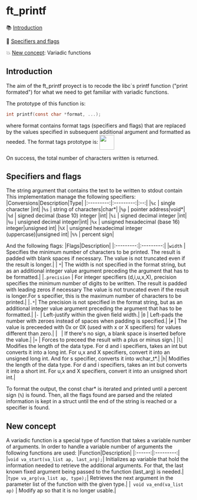 # ft_printf

:books: [Introduction](#introduction)

:eyes: [Specifiers and flags](#specifiers-and-flags)

:collision: [New concept](#new-concept): Variadic functions



## Introduction
The aim of the ft_printf proyect is to recode the libc`s printf function 
("print formated") for what we need to get familiar with variadic functions. 

The prototype of this function is:

```C
int printf(const char *format, ...);
```
where format contains format tags (specifiers and flags) that are replaced by the values 
specified in subsequent additional argument and formatted as needed. The format tags prototype is:
<img height=40 align=center src="https://user-images.githubusercontent.com/71781441/149183604-a15b6f20-62c0-4e2d-ad3c-1be8d157d494.jpg" >

On success, the total number of characters written is returned.

## Specifiers and flags
The string argument that contains the text to be written to stdout contain
This implementation manage the following specifiers:
|Conversions|Description|Type|
|:---------:|:---------:|:--:|
|``%c`` | single character |int|
|``%s`` | string of characters|char*|
|``%p`` | pointer address|void*|
|``%d`` | signed decimal (base 10) integer |int|
|``%i`` | signed decimal integer |int|
|``%u`` | unsigned decimal integer|int|
|``%x`` | unsigned hexadecimal (base 16) integer|unsigned int|
|``%X`` | unsigned hexadecimal integer (uppercase)|unsigned int|
|``%%`` | percent sign|

And the following flags:
|Flags|Description|
|:---------:|:---------:|
|``width`` | Specifies the minimum number of characters to be printed. The result is padded with blank spaces if necessary. The value is not truncated even if the result is longer.|
| ``*``| The width is not specified in the format string, but as an additional integer value argument preceding the argument that has to be formatted.|
|``.precision`` | For integer specifiers (d,i,u,x,X), precision specifies the minimum number of digits to be written. The result is padded with leading zeros if necessary The value is not truncated even if the result is longer.For s specifier, this is the maximum number of characters to be printed.|
|``.*``| The precision is not specified in the format string, but as an additional integer value argument preceding the argument that has to be formatted.|
|``-`` | Left-justify within the given field width.|
|``0`` | Left-pads the number with zeroes instead of spaces when padding is specified.|
|``#`` | The value is preceeded with 0x or 0X (used with x or X specifiers) for values different than zero.|
|`` `` | If there's no sign, a blank space is inserted before the value.|
|``+`` | Forces to preceed the result with a plus or minus sign.|
|``l``| Modifies the length of the data type. For d and i specifiers, takes an int but converts it into a long int. For u,x and X specifiers, convert it into an unsigned long int. And for s specifier, converts it into wchar_t*.|
|``h``| Modifies the length of the data type. For d and i specifiers, takes an int but converts it into a short int. For u,x and X specifiers, convert it into an unsigned short int.|

To format the output, the const char* is iterated and printed until a percent sign (``%``) is found. Then, all the flags found are parsed and the related information is kept in a struct until the end of the string is reached or a specifier is found.


## New concept
A variadic function is a special type of function that takes a variable number of arguments.
In order to handle a variable number of arguments the following functions are used:
|Function|Description|
|:------:|:---------:|
|``void va_start(va_list ap, last_arg);``| Initializes ap variable that hold the information needed to retrieve the additional arguments. For that, the last known fixed argument being passed to the function (last_arg) is needed.|
|``type va_arg(va_list ap, type);``| Retrieves the next argument in the parameter list of the function with the given type.|
|`` void va_end(va_list ap)`` |  Modify ap so that it is no longer usable.|
